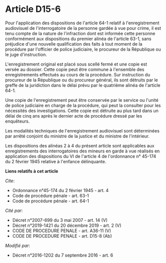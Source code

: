 # Article D15-6

Pour l'application des dispositions de l'article 64-1 relatif à l'enregistrement audiovisuel de l'interrogatoire de la
personne gardée à vue pour crime, il est tenu compte de la nature de l'infraction dont est informée cette personne
conformément aux dispositions du premier alinéa de l'article 63-1, sans préjudice d'une nouvelle qualification des faits à
tout moment de la procédure par l'officier de police judiciaire, le procureur de la République ou le juge d'instruction. 

L'enregistrement original est placé sous scellé fermé et une copie est versée au dossier. Cette copie peut être commune à
l'ensemble des enregistrements effectués au cours de la procédure. Sur instruction du procureur de la République ou du
procureur général, ils sont détruits par le greffe de la juridiction dans le délai prévu par le quatrième alinéa de l'article
64-1. 

Une copie de l'enregistrement peut être conservée par le service ou l'unité de police judiciaire en charge de la procédure,
qui peut la consulter pour les nécessités des investigations. Cette copie est détruite au plus tard dans un délai de cinq ans
après le dernier acte de procédure dressé par les enquêteurs. 

Les modalités techniques de l'enregistrement audiovisuel sont déterminées par arrêté conjoint du ministre de la justice et du
ministre de l'intérieur. 

Les dispositions des alinéas 2 à 4 du présent article sont applicables aux enregistrements des interrogatoires des mineurs en
garde à vue réalisés en application des dispositions du VI de l'article 4 de l'ordonnance n° 45-174 du 2 février 1945
relative à l'enfance délinquante.

**Liens relatifs à cet article**

_Cite_:

  - Ordonnance n°45-174 du 2 février 1945 - art. 4
  - Code de procédure pénale - art. 63-1
  - Code de procédure pénale - art. 64-1

_Cité par_:

  - Décret n°2007-699 du 3 mai 2007 - art. 14 (V)
  - Décret n°2019-1421 du 20 décembre 2019 - art. 2 (V)
  - CODE DE PROCEDURE PENALE - art. A36-11 (V)
  - CODE DE PROCEDURE PENALE - art. D15-8 (Ab)

_Modifié par_:

  - Décret n°2016-1202 du 7 septembre 2016 - art. 6
